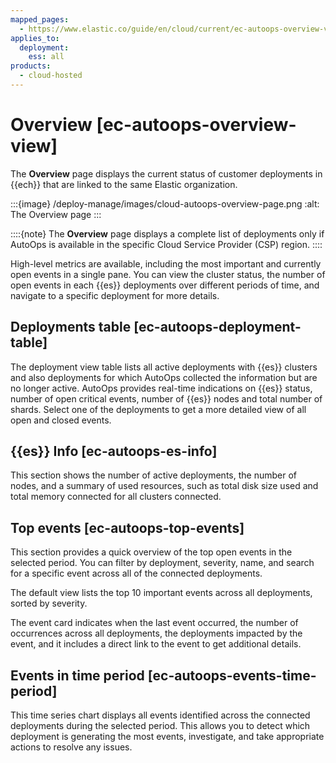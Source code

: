```yaml
---
mapped_pages:
  - https://www.elastic.co/guide/en/cloud/current/ec-autoops-overview-view.html
applies_to:
  deployment:
    ess: all
products:
  - cloud-hosted
---
```


# Overview [ec-autoops-overview-view]

The **Overview** page displays the current status of customer deployments in {{ech}} that are linked to the same Elastic organization.

:::{image} /deploy-manage/images/cloud-autoops-overview-page.png
:alt: The Overview page
:::

::::{note}
The **Overview** page displays a complete list of deployments only if AutoOps is available in the specific Cloud Service Provider (CSP) region.
::::


High-level metrics are available, including the most important and currently open events in a single pane. You can view the cluster status, the number of open events in each {{es}} deployments over different periods of time, and navigate to a specific deployment for more details.


## Deployments table [ec-autoops-deployment-table]

The deployment view table lists all active deployments with {{es}} clusters and also deployments for which AutoOps collected the information but are no longer active. AutoOps provides real-time indications on {{es}} status, number of open critical events, number of {{es}} nodes and total number of shards. Select one of the deployments to get a more detailed view of all open and closed events.


## {{es}} Info [ec-autoops-es-info]

This section shows the number of active deployments, the number of nodes, and a summary of used resources, such as total disk size used and total memory connected for all clusters connected.


## Top events [ec-autoops-top-events]

This section provides a quick overview of the top open events in the selected period. You can filter by deployment, severity, name, and search for a specific event across all of the connected deployments.

The default view lists the top 10 important events across all deployments, sorted by severity.

The event card indicates when the last event occurred, the number of occurrences across all deployments, the deployments impacted by the event, and it includes a direct link to the event to get additional details.


## Events in time period [ec-autoops-events-time-period]

This time series chart displays all events identified across the connected deployments during the selected period. This allows you to detect which deployment is generating the most events, investigate, and take appropriate actions to resolve any issues.

